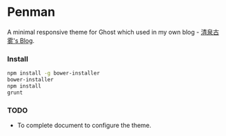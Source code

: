 Penman
======

A minimal responsive theme for Ghost which used in my own blog - [清泉古雾's Blog](http://jser.io).

### Install
``` bash
npm install -g bower-installer
bower-installer
npm install
grunt
```

### TODO
 * To complete document to configure the theme.